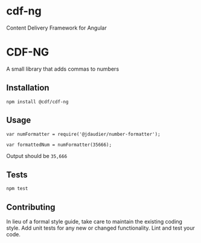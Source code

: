 # cdf-ng
Content Delivery Framework for Angular


CDF-NG
=========

A small library that adds commas to numbers

## Installation

  `npm install @cdf/cdf-ng`

## Usage

    var numFormatter = require('@jdaudier/number-formatter');

    var formattedNum = numFormatter(35666);
  
  
  Output should be `35,666`


## Tests

  `npm test`

## Contributing

In lieu of a formal style guide, take care to maintain the existing coding style. Add unit tests for any new or changed functionality. Lint and test your code.